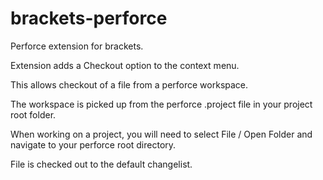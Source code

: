brackets-perforce
=================

Perforce extension for brackets. 

Extension adds a Checkout option to the context menu.

This allows checkout of a file from a perforce workspace.

The workspace is picked up from the perforce .project file in your project root folder.

When working on a project, you will need to select File / Open Folder and navigate to your perforce root directory.

File is checked out to the default changelist.

